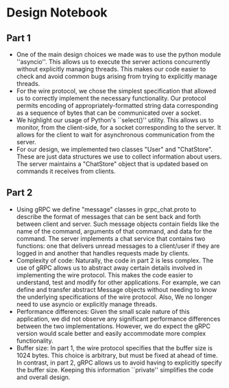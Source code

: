# Design Notebook

## Part 1

- One of the main design choices we made was to use the python module ''asyncio''. This allows us to execute the server actions concurrently without explicitly managing threads. This makes our code easier to check and avoid common bugs arising from trying to explicitly manage threads.
- For the wire protocol, we chose the simplest specification that allowed us to correctly implement the necessary functionality. Our protocol permits encoding of appropriately-formatted string data corresponding as a sequence of bytes that can be communicated over a socket.
- We highlight our usage of Python's ``select()'' utility. This allows us to monitor, from the client-side, for a socket corresponding to the server. It allows for the client to wait for asynchronous communication from the server.
- For our design, we implemented two classes "User" and "ChatStore". These are just data structures we use to collect information about users. The server maintains a "ChatStore" object that is updated based on commands it receives from clients.

## Part 2

- Using gRPC we define "message" classes in grpc_chat.proto to describe the format of messages that can be sent back and forth between client and server. Such message objects contain fields like the name of the command, arguments of that command, and data for the command. The server implements a chat service that contains two functions: one that delivers unread messages to a client/user if they are logged in and another that handles requests made by clients.
- Complexity of code: Naturally, the code in part 2 is less complex. The use of gRPC allows us to abstract away certain details involved in implementing the wire protocol. This makes the code easier to understand, test and modify for other applications. For example, we can define and transfer abstract Message objects without needing to know the underlying specifications of the wire protocol.  Also, We no longer need to use asyncio or explicitly manage threads.
- Performance differences: Given the small scale nature of this application, we did not observe any significant performance differences between the two implementations. However, we do expect the gRPC version would scale better and easily accommodate more complex functionality.
- Buffer size: In part 1, the wire protocol specifies that the buffer size is 1024 bytes. This choice is arbitrary, but must be fixed at ahead of time. In contrast, in part 2, gRPC allows us to avoid having to explicitly specify the buffer size. Keeping this information ``private'' simplifies the code and overall design.
